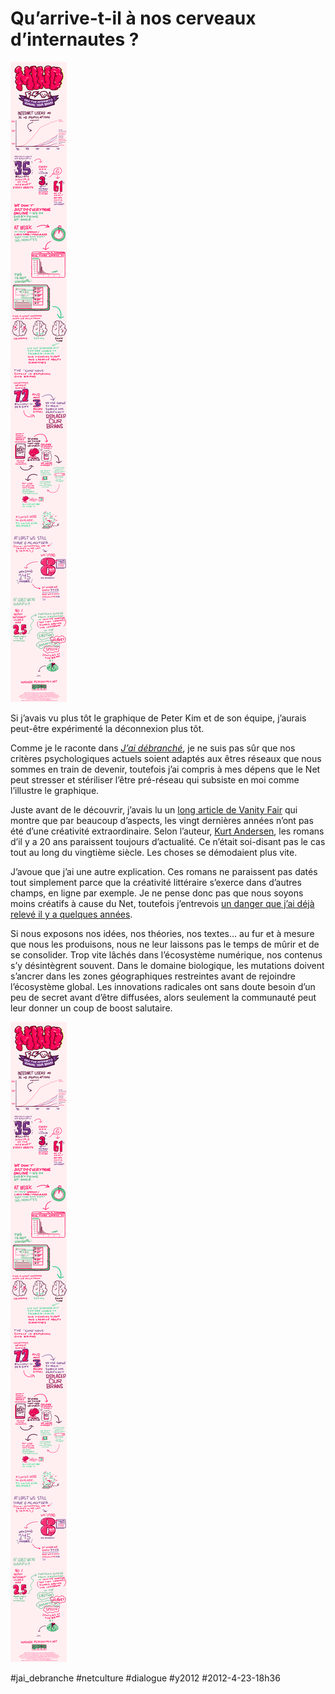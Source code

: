 # Qu’arrive-t-il à nos cerveaux d’internautes ? 

![](_i/internet-ruin-brain.gif)

Si j’avais vu plus tôt le graphique de Peter Kim et de son équipe, j’aurais peut-être expérimenté la déconnexion plus tôt.

Comme je le raconte dans *[J’ai débranché](../../page/jai-debranche)*, je ne suis pas sûr que nos critères psychologiques actuels soient adaptés aux êtres réseaux que nous sommes en train de devenir, toutefois j’ai compris à mes dépens que le Net peut stresser et stériliser l’être pré-réseau qui subsiste en moi comme l’illustre le graphique.

Juste avant de le découvrir, j’avais lu un [long article de Vanity Fair](http://www.vanityfair.com/style/2012/01/prisoners-of-style-201201) qui montre que par beaucoup d’aspects, les vingt dernières années n’ont pas été d’une créativité extraordinaire. Selon l’auteur, [Kurt Andersen](http://kurtandersen.com/), les romans d’il y a 20 ans paraissent toujours d’actualité. Ce n’était soi-disant pas le cas tout au long du vingtième siècle. Les choses se démodaient plus vite.

J’avoue que j’ai une autre explication. Ces romans ne paraissent pas datés tout simplement parce que la créativité littéraire s’exerce dans d’autres champs, en ligne par exemple. Je ne pense donc pas que nous soyons moins créatifs à cause du Net, toutefois j’entrevois [un danger que j’ai déjà relevé il y a quelques années](../../2009/8/socialiser-peut-tuer-la-creativite.md).

Si nous exposons nos idées, nos théories, nos textes… au fur et à mesure que nous les produisons, nous ne leur laissons pas le temps de mûrir et de se consolider. Trop vite lâchés dans l’écosystème numérique, nos contenus s’y désintègrent souvent. Dans le domaine biologique, les mutations doivent s’ancrer dans les zones géographiques restreintes avant de rejoindre l’écosystème global. Les innovations radicales ont sans doute besoin d’un peu de secret avant d’être diffusées, alors seulement la communauté peut leur donner un coup de boost salutaire.

![](_i/internet-ruin-brain.gif)

#jai_debranche #netculture #dialogue #y2012 #2012-4-23-18h36
